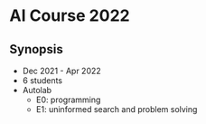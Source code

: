# AI Course 2022

## Synopsis
  * Dec 2021 - Apr 2022
  * 6 students
  * Autolab
    * E0: programming
    * E1: uninformed search and problem solving
     
